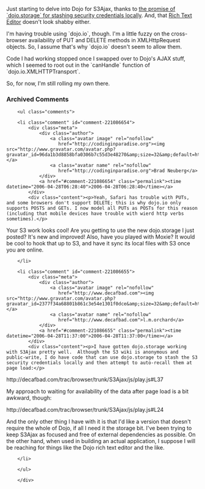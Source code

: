  <p>Just starting to delve into Dojo for S3Ajax, thanks to <a href="http://decafbad.com/blog/2006/04/06/private-client-side-cookies-for-ajax#comment-9602">the promise of `dojo.storage` for stashing security credentials locally</a>.  And, that <a href="http://dojotoolkit.org/docs/rich_text.html">Rich Text Editor</a> doesn't look shabby either.</p>
 <p>I'm having trouble using `dojo.io`, though.  I'm a little fuzzy on the cross-browser availability of PUT and DELETE methods in XMLHttpRequest objects.  So, I assume that's why `dojo.io` doesn't seem to allow them.</p>
 <p>Code I had working stopped once I swapped over to Dojo's AJAX stuff, which I seemed to root out in the `canHandle` function of `dojo.io.XMLHTTPTransport`.</p>
 <p>So, for now, I'm still rolling my own there.</p>

<div id="comments" class="comments archived-comments">
            <h3>Archived Comments</h3>
            
        <ul class="comments">
            
        <li class="comment" id="comment-221086654">
            <div class="meta">
                <div class="author">
                    <a class="avatar image" rel="nofollow" 
                       href="http://codinginparadise.org"><img src="http://www.gravatar.com/avatar.php?gravatar_id=96da1b3d8858bfa0306b7c55d3e48270&amp;size=32&amp;default=http://mediacdn.disqus.com/1320279820/images/noavatar32.png"/></a>
                    <a class="avatar name" rel="nofollow" 
                       href="http://codinginparadise.org">Brad Neuberg</a>
                </div>
                <a href="#comment-221086654" class="permalink"><time datetime="2006-04-28T06:28:40">2006-04-28T06:28:40</time></a>
            </div>
            <div class="content"><p>Yeah, Safari has trouble with PUTs, and some browsers don't support DELETE; this is why dojo.io only supports POSTS and GETs. I now model all PUTs as POSTs for this reason (including that mobile devices have trouble with wierd http verbs sometimes).</p>

<p>Your S3 work looks cool! Are you getting to use the new dojo.storage I just posted? It's new and improved! Also, have you played with Moxie? It would be cool to hook that up to S3, and have it sync its local files with S3 once you are online.</p></div>
            
        </li>
    
        <li class="comment" id="comment-221086655">
            <div class="meta">
                <div class="author">
                    <a class="avatar image" rel="nofollow" 
                       href="http://www.decafbad.com"><img src="http://www.gravatar.com/avatar.php?gravatar_id=2377f34a68801b861c3e54e1301f0dce&amp;size=32&amp;default=http://mediacdn.disqus.com/1320279820/images/noavatar32.png"/></a>
                    <a class="avatar name" rel="nofollow" 
                       href="http://www.decafbad.com">l.m.orchard</a>
                </div>
                <a href="#comment-221086655" class="permalink"><time datetime="2006-04-28T11:37:00">2006-04-28T11:37:00</time></a>
            </div>
            <div class="content"><p>I have gotten dojo.storage working with S3Ajax pretty well.  Although the S3 wiki is anonymous and public-write, I do have code that can use dojo.storage to stash the S3 security credentials locally and then attempt to auto-recall them at page load:</p>

<p>http://decafbad.com/trac/browser/trunk/S3Ajax/js/play.js#L37</p>

<p>My approach to waiting for availability of the data after page load is a bit awkward, though:</p>

<p>http://decafbad.com/trac/browser/trunk/S3Ajax/js/play.js#L24</p>

<p>And the only other thing I have with it is that I'd like a version that doesn't require the whole of Dojo, if all I need it the storage bit.  I've been trying to keep S3Ajax as focused and free of external dependencies as possible.  On the other hand, when used in building an actual application, I suppose I will be reaching for things like the Dojo rich text editor and the like.</p></div>
            
        </li>
    
        </ul>
    
        </div>
    